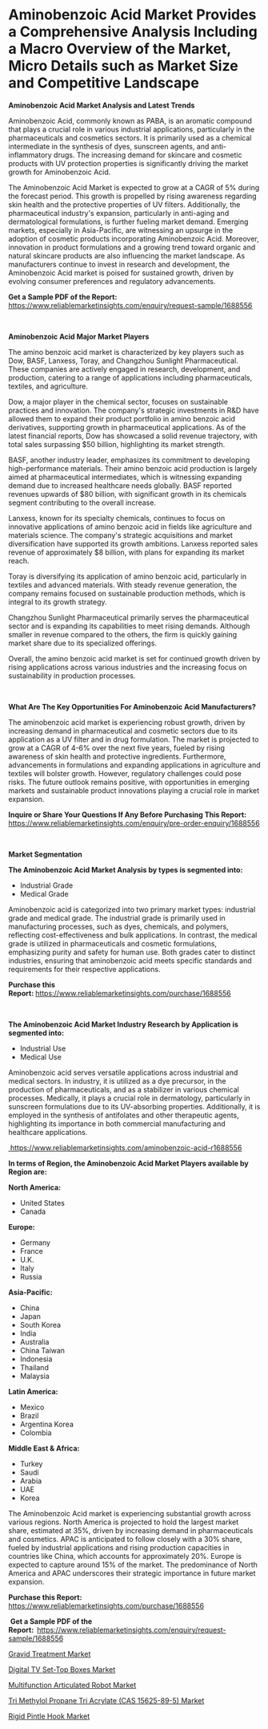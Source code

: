 <p><h1>Aminobenzoic Acid Market Provides a Comprehensive Analysis Including a Macro Overview of the Market, Micro Details such as Market Size and Competitive Landscape</h1></p><p><strong>Aminobenzoic Acid Market Analysis and Latest Trends</strong></p>
<p><p>Aminobenzoic Acid, commonly known as PABA, is an aromatic compound that plays a crucial role in various industrial applications, particularly in the pharmaceuticals and cosmetics sectors. It is primarily used as a chemical intermediate in the synthesis of dyes, sunscreen agents, and anti-inflammatory drugs. The increasing demand for skincare and cosmetic products with UV protection properties is significantly driving the market growth for Aminobenzoic Acid.</p><p>The Aminobenzoic Acid Market is expected to grow at a CAGR of 5% during the forecast period. This growth is propelled by rising awareness regarding skin health and the protective properties of UV filters. Additionally, the pharmaceutical industry's expansion, particularly in anti-aging and dermatological formulations, is further fueling market demand. Emerging markets, especially in Asia-Pacific, are witnessing an upsurge in the adoption of cosmetic products incorporating Aminobenzoic Acid. Moreover, innovation in product formulations and a growing trend toward organic and natural skincare products are also influencing the market landscape. As manufacturers continue to invest in research and development, the Aminobenzoic Acid market is poised for sustained growth, driven by evolving consumer preferences and regulatory advancements.</p></p>
<p><strong>Get a Sample PDF of the Report:&nbsp;</strong> <a href="https://www.reliablemarketinsights.com/enquiry/request-sample/1688556?utm_campaign=1994&utm_medium=2&utm_source=Github&utm_content=ia&utm_term=06012025&utm_id=aminobenzoic-acid">https://www.reliablemarketinsights.com/enquiry/request-sample/1688556</a></p>
<p>&nbsp;</p>
<p><strong>Aminobenzoic Acid Major Market Players</strong></p>
<p><p>The amino benzoic acid market is characterized by key players such as Dow, BASF, Lanxess, Toray, and Changzhou Sunlight Pharmaceutical. These companies are actively engaged in research, development, and production, catering to a range of applications including pharmaceuticals, textiles, and agriculture.</p><p>Dow, a major player in the chemical sector, focuses on sustainable practices and innovation. The company's strategic investments in R&D have allowed them to expand their product portfolio in amino benzoic acid derivatives, supporting growth in pharmaceutical applications. As of the latest financial reports, Dow has showcased a solid revenue trajectory, with total sales surpassing $50 billion, highlighting its market strength.</p><p>BASF, another industry leader, emphasizes its commitment to developing high-performance materials. Their amino benzoic acid production is largely aimed at pharmaceutical intermediates, which is witnessing expanding demand due to increased healthcare needs globally. BASF reported revenues upwards of $80 billion, with significant growth in its chemicals segment contributing to the overall increase.</p><p>Lanxess, known for its specialty chemicals, continues to focus on innovative applications of amino benzoic acid in fields like agriculture and materials science. The company's strategic acquisitions and market diversification have supported its growth ambitions. Lanxess reported sales revenue of approximately $8 billion, with plans for expanding its market reach.</p><p>Toray is diversifying its application of amino benzoic acid, particularly in textiles and advanced materials. With steady revenue generation, the company remains focused on sustainable production methods, which is integral to its growth strategy.</p><p>Changzhou Sunlight Pharmaceutical primarily serves the pharmaceutical sector and is expanding its capabilities to meet rising demands. Although smaller in revenue compared to the others, the firm is quickly gaining market share due to its specialized offerings. </p><p>Overall, the amino benzoic acid market is set for continued growth driven by rising applications across various industries and the increasing focus on sustainability in production processes.</p></p>
<p>&nbsp;</p>
<p><strong>What Are The Key Opportunities For Aminobenzoic Acid Manufacturers?</strong></p>
<p><p>The aminobenzoic acid market is experiencing robust growth, driven by increasing demand in pharmaceutical and cosmetic sectors due to its application as a UV filter and in drug formulation. The market is projected to grow at a CAGR of 4-6% over the next five years, fueled by rising awareness of skin health and protective ingredients. Furthermore, advancements in formulations and expanding applications in agriculture and textiles will bolster growth. However, regulatory challenges could pose risks. The future outlook remains positive, with opportunities in emerging markets and sustainable product innovations playing a crucial role in market expansion.</p></p>
<p><strong>Inquire or Share Your Questions If Any Before Purchasing This Report:</strong> <a href="https://www.reliablemarketinsights.com/enquiry/pre-order-enquiry/1688556?utm_campaign=1994&utm_medium=2&utm_source=Github&utm_content=ia&utm_term=06012025&utm_id=aminobenzoic-acid">https://www.reliablemarketinsights.com/enquiry/pre-order-enquiry/1688556</a></p>
<p>&nbsp;</p>
<p><strong>Market Segmentation</strong></p>
<p><strong>The Aminobenzoic Acid Market Analysis by types is segmented into:</strong></p>
<p><ul><li>Industrial Grade</li><li>Medical Grade</li></ul></p>
<p><p>Aminobenzoic acid is categorized into two primary market types: industrial grade and medical grade. The industrial grade is primarily used in manufacturing processes, such as dyes, chemicals, and polymers, reflecting cost-effectiveness and bulk applications. In contrast, the medical grade is utilized in pharmaceuticals and cosmetic formulations, emphasizing purity and safety for human use. Both grades cater to distinct industries, ensuring that aminobenzoic acid meets specific standards and requirements for their respective applications.</p></p>
<p><strong>Purchase this Report:&nbsp;</strong><a href="https://www.reliablemarketinsights.com/purchase/1688556?utm_campaign=1994&utm_medium=2&utm_source=Github&utm_content=ia&utm_term=06012025&utm_id=aminobenzoic-acid">https://www.reliablemarketinsights.com/purchase/1688556</a></p>
<p>&nbsp;</p>
<p><strong>The Aminobenzoic Acid Market Industry Research by Application is segmented into:</strong></p>
<p><ul><li>Industrial Use</li><li>Medical Use</li></ul></p>
<p><p>Aminobenzoic acid serves versatile applications across industrial and medical sectors. In industry, it is utilized as a dye precursor, in the production of pharmaceuticals, and as a stabilizer in various chemical processes. Medically, it plays a crucial role in dermatology, particularly in sunscreen formulations due to its UV-absorbing properties. Additionally, it is employed in the synthesis of antifolates and other therapeutic agents, highlighting its importance in both commercial manufacturing and healthcare applications.</p></p>
<p><a href="https://www.reliablemarketinsights.com/aminobenzoic-acid-r1688556?utm_campaign=1994&utm_medium=2&utm_source=Github&utm_content=ia&utm_term=06012025&utm_id=aminobenzoic-acid">&nbsp;https://www.reliablemarketinsights.com/aminobenzoic-acid-r1688556</a></p>
<p><strong>In terms of Region, the Aminobenzoic Acid Market Players available by Region are:</strong></p>
<p>
    <p> <strong> North America: </strong>
        <ul>
            <li>United States</li>
            <li>Canada</li>
        </ul>
        </p> 
    <p> <strong> Europe: </strong>
        <ul>
            <li>Germany</li>
            <li>France</li>
            <li>U.K.</li>
            <li>Italy</li>
            <li>Russia</li>
        </ul>
        </p> 
    <p> <strong> Asia-Pacific: </strong>
        <ul>
            <li>China</li>
            <li>Japan</li>
            <li>South Korea</li>
            <li>India</li>
            <li>Australia</li>
            <li>China Taiwan</li>
            <li>Indonesia</li>
            <li>Thailand</li>
            <li>Malaysia</li>
        </ul>
        </p> 
    <p> <strong> Latin America: </strong>
        <ul>
            <li>Mexico</li>
            <li>Brazil</li>
            <li>Argentina Korea</li>
            <li>Colombia</li>
        </ul>
        </p> 
    <p> <strong> Middle East & Africa: </strong>
        <ul>
            <li>Turkey</li>
            <li>Saudi</li>
            <li>Arabia</li>
            <li>UAE</li>
            <li>Korea</li>
        </ul>
    </p>
    </p>
<p><p>The Aminobenzoic Acid market is experiencing substantial growth across various regions. North America is projected to hold the largest market share, estimated at 35%, driven by increasing demand in pharmaceuticals and cosmetics. APAC is anticipated to follow closely with a 30% share, fueled by industrial applications and rising production capacities in countries like China, which accounts for approximately 20%. Europe is expected to capture around 15% of the market. The predominance of North America and APAC underscores their strategic importance in future market expansion.</p></p>
<p><strong>Purchase this Report: </strong><a href="https://www.reliablemarketinsights.com/purchase/1688556?utm_campaign=1994&utm_medium=2&utm_source=Github&utm_content=ia&utm_term=06012025&utm_id=aminobenzoic-acid">https://www.reliablemarketinsights.com/purchase/1688556</a></p>
<p>&nbsp;<strong>Get a Sample PDF of the Report:&nbsp;&nbsp;</strong><a href="https://www.reliablemarketinsights.com/enquiry/request-sample/1688556?utm_campaign=1994&utm_medium=2&utm_source=Github&utm_content=ia&utm_term=06012025&utm_id=aminobenzoic-acid">https://www.reliablemarketinsights.com/enquiry/request-sample/1688556</a></p>
<p><strong></strong></p>
<p><p><a href="https://www.linkedin.com/pulse/global-gravid-treatment-market-future-trends-segment-analysis-8ngle?utm_campaign=1994&utm_medium=2&utm_source=Github&utm_content=ia&utm_term=06012025&utm_id=aminobenzoic-acid">Gravid Treatment Market</a></p><p><a href="https://www.linkedin.com/pulse/decoding-digital-tv-set-top-boxes-market-signals-growth-algorithms-q0l9e?utm_campaign=1994&utm_medium=2&utm_source=Github&utm_content=ia&utm_term=06012025&utm_id=aminobenzoic-acid">Digital TV Set-Top Boxes Market</a></p><p><a href="https://www.linkedin.com/pulse/multifunction-articulated-robot-market-analysis-major-5dklf?utm_campaign=1994&utm_medium=2&utm_source=Github&utm_content=ia&utm_term=06012025&utm_id=aminobenzoic-acid">Multifunction Articulated Robot Market</a></p><p><a href="https://www.linkedin.com/pulse/tri-methylol-propane-acrylate-cas-15625-89-5-market-growth-outlook-ulwse?utm_campaign=1994&utm_medium=2&utm_source=Github&utm_content=ia&utm_term=06012025&utm_id=aminobenzoic-acid">Tri Methylol Propane Tri Acrylate (CAS 15625-89-5) Market</a></p><p><a href="https://www.linkedin.com/pulse/comprehensive-rigid-pintle-hook-market-size-growing-w5iif?utm_campaign=1994&utm_medium=2&utm_source=Github&utm_content=ia&utm_term=06012025&utm_id=aminobenzoic-acid">Rigid Pintle Hook Market</a></p></p>
